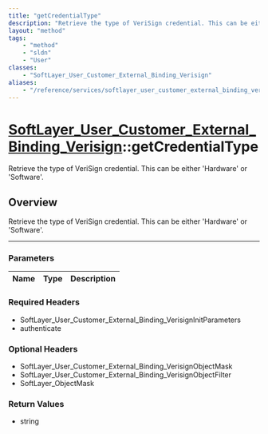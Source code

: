 ```yaml
---
title: "getCredentialType"
description: "Retrieve the type of VeriSign credential. This can be either 'Hardware' or 'Software'."
layout: "method"
tags:
    - "method"
    - "sldn"
    - "User"
classes:
    - "SoftLayer_User_Customer_External_Binding_Verisign"
aliases:
    - "/reference/services/softlayer_user_customer_external_binding_verisign/getCredentialType"
---
```

# [SoftLayer_User_Customer_External_Binding_Verisign](/reference/services/SoftLayer_User_Customer_External_Binding_Verisign)::getCredentialType


Retrieve the type of VeriSign credential. This can be either 'Hardware' or 'Software'.


## Overview 
Retrieve the type of VeriSign credential. This can be either 'Hardware' or 'Software'.

-----

### Parameters 
|Name | Type | Description |
| --- | --- | --- |


### Required Headers
* SoftLayer_User_Customer_External_Binding_VerisignInitParameters
* authenticate


### Optional Headers
* SoftLayer_User_Customer_External_Binding_VerisignObjectMask
* SoftLayer_User_Customer_External_Binding_VerisignObjectFilter
* SoftLayer_ObjectMask

### Return Values
* string




